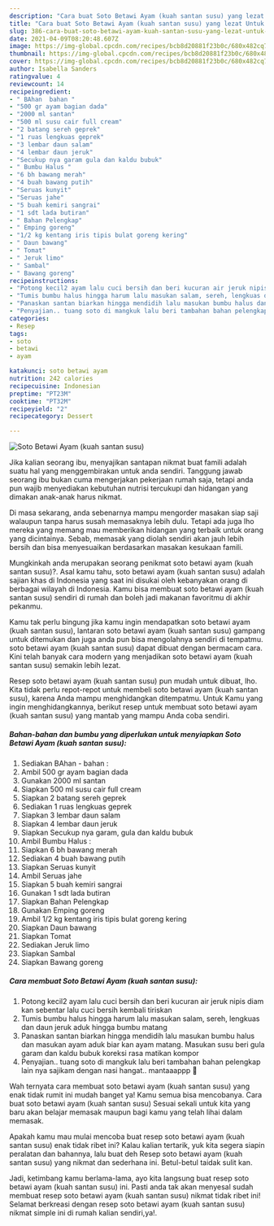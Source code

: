 ```yaml
---
description: "Cara buat Soto Betawi Ayam (kuah santan susu) yang lezat Untuk Jualan"
title: "Cara buat Soto Betawi Ayam (kuah santan susu) yang lezat Untuk Jualan"
slug: 386-cara-buat-soto-betawi-ayam-kuah-santan-susu-yang-lezat-untuk-jualan
date: 2021-04-09T08:20:48.607Z
image: https://img-global.cpcdn.com/recipes/bcb8d20881f23b0c/680x482cq70/soto-betawi-ayam-kuah-santan-susu-foto-resep-utama.jpg
thumbnail: https://img-global.cpcdn.com/recipes/bcb8d20881f23b0c/680x482cq70/soto-betawi-ayam-kuah-santan-susu-foto-resep-utama.jpg
cover: https://img-global.cpcdn.com/recipes/bcb8d20881f23b0c/680x482cq70/soto-betawi-ayam-kuah-santan-susu-foto-resep-utama.jpg
author: Isabella Sanders
ratingvalue: 4
reviewcount: 14
recipeingredient:
- " BAhan  bahan "
- "500 gr ayam bagian dada"
- "2000 ml santan"
- "500 ml susu cair full cream"
- "2 batang sereh geprek"
- "1 ruas lengkuas geprek"
- "3 lembar daun salam"
- "4 lembar daun jeruk"
- "Secukup nya garam gula dan kaldu bubuk"
- " Bumbu Halus "
- "6 bh bawang merah"
- "4 buah bawang putih"
- "Seruas kunyit"
- "Seruas jahe"
- "5 buah kemiri sangrai"
- "1 sdt lada butiran"
- " Bahan Pelengkap"
- " Emping goreng"
- "1/2 kg kentang iris tipis bulat goreng kering"
- " Daun bawang"
- " Tomat"
- " Jeruk limo"
- " Sambal"
- " Bawang goreng"
recipeinstructions:
- "Potong kecil2 ayam lalu cuci bersih dan beri kucuran air jeruk nipis diam kan sebentar lalu cuci bersih kembali tiriskan"
- "Tumis bumbu halus hingga harum lalu masukan salam, sereh, lengkuas dan daun jeruk aduk hingga bumbu matang"
- "Panaskan santan biarkan hingga mendidih lalu masukan bumbu halus dan masukan ayam aduk biar kan ayam matang. Masukan susu beri gula garam dan kaldu bubuk koreksi rasa matikan kompor"
- "Penyajian.. tuang soto di mangkuk lalu beri tambahan bahan pelengkap lain nya sajikam dengan nasi hangat.. mantaaappp 🤤"
categories:
- Resep
tags:
- soto
- betawi
- ayam

katakunci: soto betawi ayam 
nutrition: 242 calories
recipecuisine: Indonesian
preptime: "PT23M"
cooktime: "PT32M"
recipeyield: "2"
recipecategory: Dessert

---
```



![Soto Betawi Ayam (kuah santan susu)](https://img-global.cpcdn.com/recipes/bcb8d20881f23b0c/680x482cq70/soto-betawi-ayam-kuah-santan-susu-foto-resep-utama.jpg)

Jika kalian seorang ibu, menyajikan santapan nikmat buat famili adalah suatu hal yang menggembirakan untuk anda sendiri. Tanggung jawab seorang ibu bukan cuma mengerjakan pekerjaan rumah saja, tetapi anda pun wajib menyediakan kebutuhan nutrisi tercukupi dan hidangan yang dimakan anak-anak harus nikmat.

Di masa  sekarang, anda sebenarnya mampu mengorder masakan siap saji walaupun tanpa harus susah memasaknya lebih dulu. Tetapi ada juga lho mereka yang memang mau memberikan hidangan yang terbaik untuk orang yang dicintainya. Sebab, memasak yang diolah sendiri akan jauh lebih bersih dan bisa menyesuaikan berdasarkan masakan kesukaan famili. 



Mungkinkah anda merupakan seorang penikmat soto betawi ayam (kuah santan susu)?. Asal kamu tahu, soto betawi ayam (kuah santan susu) adalah sajian khas di Indonesia yang saat ini disukai oleh kebanyakan orang di berbagai wilayah di Indonesia. Kamu bisa membuat soto betawi ayam (kuah santan susu) sendiri di rumah dan boleh jadi makanan favoritmu di akhir pekanmu.

Kamu tak perlu bingung jika kamu ingin mendapatkan soto betawi ayam (kuah santan susu), lantaran soto betawi ayam (kuah santan susu) gampang untuk ditemukan dan juga anda pun bisa mengolahnya sendiri di tempatmu. soto betawi ayam (kuah santan susu) dapat dibuat dengan bermacam cara. Kini telah banyak cara modern yang menjadikan soto betawi ayam (kuah santan susu) semakin lebih lezat.

Resep soto betawi ayam (kuah santan susu) pun mudah untuk dibuat, lho. Kita tidak perlu repot-repot untuk membeli soto betawi ayam (kuah santan susu), karena Anda mampu menghidangkan ditempatmu. Untuk Kamu yang ingin menghidangkannya, berikut resep untuk membuat soto betawi ayam (kuah santan susu) yang mantab yang mampu Anda coba sendiri.

<!--inarticleads1-->

##### Bahan-bahan dan bumbu yang diperlukan untuk menyiapkan Soto Betawi Ayam (kuah santan susu):

1. Sediakan  BAhan - bahan :
1. Ambil 500 gr ayam bagian dada
1. Gunakan 2000 ml santan
1. Siapkan 500 ml susu cair full cream
1. Siapkan 2 batang sereh geprek
1. Sediakan 1 ruas lengkuas geprek
1. Siapkan 3 lembar daun salam
1. Siapkan 4 lembar daun jeruk
1. Siapkan Secukup nya garam, gula dan kaldu bubuk
1. Ambil  Bumbu Halus :
1. Siapkan 6 bh bawang merah
1. Sediakan 4 buah bawang putih
1. Siapkan Seruas kunyit
1. Ambil Seruas jahe
1. Siapkan 5 buah kemiri sangrai
1. Gunakan 1 sdt lada butiran
1. Siapkan  Bahan Pelengkap
1. Gunakan  Emping goreng
1. Ambil 1/2 kg kentang iris tipis bulat goreng kering
1. Siapkan  Daun bawang
1. Siapkan  Tomat
1. Sediakan  Jeruk limo
1. Siapkan  Sambal
1. Siapkan  Bawang goreng




<!--inarticleads2-->

##### Cara membuat Soto Betawi Ayam (kuah santan susu):

1. Potong kecil2 ayam lalu cuci bersih dan beri kucuran air jeruk nipis diam kan sebentar lalu cuci bersih kembali tiriskan
1. Tumis bumbu halus hingga harum lalu masukan salam, sereh, lengkuas dan daun jeruk aduk hingga bumbu matang
1. Panaskan santan biarkan hingga mendidih lalu masukan bumbu halus dan masukan ayam aduk biar kan ayam matang. Masukan susu beri gula garam dan kaldu bubuk koreksi rasa matikan kompor
1. Penyajian.. tuang soto di mangkuk lalu beri tambahan bahan pelengkap lain nya sajikam dengan nasi hangat.. mantaaappp 🤤




Wah ternyata cara membuat soto betawi ayam (kuah santan susu) yang enak tidak rumit ini mudah banget ya! Kamu semua bisa mencobanya. Cara buat soto betawi ayam (kuah santan susu) Sesuai sekali untuk kita yang baru akan belajar memasak maupun bagi kamu yang telah lihai dalam memasak.

Apakah kamu mau mulai mencoba buat resep soto betawi ayam (kuah santan susu) enak tidak ribet ini? Kalau kalian tertarik, yuk kita segera siapin peralatan dan bahannya, lalu buat deh Resep soto betawi ayam (kuah santan susu) yang nikmat dan sederhana ini. Betul-betul taidak sulit kan. 

Jadi, ketimbang kamu berlama-lama, ayo kita langsung buat resep soto betawi ayam (kuah santan susu) ini. Pasti anda tak akan menyesal sudah membuat resep soto betawi ayam (kuah santan susu) nikmat tidak ribet ini! Selamat berkreasi dengan resep soto betawi ayam (kuah santan susu) nikmat simple ini di rumah kalian sendiri,ya!.

